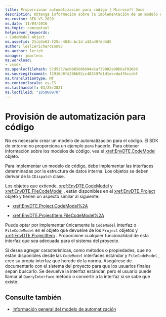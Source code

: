```yaml
---
title: Proporcionar automatización para código | Microsoft Docs
description: Obtenga información sobre la implementación de un modelo de código, que requiere la implementación de interfaces determinadas por la estructura de datos interna.
ms.custom: SEO-VS-2020
ms.date: 11/04/2016
ms.topic: conceptual
helpviewer_keywords:
- CodeModel object
ms.assetid: 21cb3e63-f25c-404b-bc1d-a32ad0fdd4d5
author: leslierichardson95
ms.author: lerich
manager: jmartens
ms.workload:
- vssdk
ms.openlocfilehash: 57d5337ae088560bb94a6af39902e90b6af02686
ms.sourcegitcommit: f2916d8fd296b92cc402597d1d1eecda4f6cccbf
ms.translationtype: MT
ms.contentlocale: es-ES
ms.lasthandoff: 03/25/2021
ms.locfileid: "105060970"
---
```

# <a name="providing-automation-for-code"></a>Provisión de automatización para código
No es necesario crear un modelo de automatización para el código. El SDK de entorno no proporciona un ejemplo para hacerlo. Para obtener información sobre los modelos de código, vea el <xref:EnvDTE.CodeModel> objeto.

 Para implementar un modelo de código, debe implementar las interfaces determinadas por la estructura de datos interna. Los objetos se deben derivar de la `IDispatch` clase.

 Los objetos que extiende, <xref:EnvDTE.CodeModel> y <xref:EnvDTE.FileCodeModel> , están disponibles en el <xref:EnvDTE.Project> objeto y tienen un aspecto similar al siguiente:

- <xref:EnvDTE.Project.CodeModel%2A>

- <xref:EnvDTE.ProjectItem.FileCodeModel%2A>

 Puede optar por implementar únicamente la `CodeModel` interfaz o `FileCodeModel` en el objeto que devuelve de los `Project` objetos y <xref:EnvDTE.ProjectItem> . Proporcione cualquier funcionalidad de esta interfaz que sea adecuada para el sistema del proyecto.

 Si desea agregar características, como métodos o propiedades, que no están disponibles desde las `CodeModel` interfaces estándar y `FileCodeModel` , cree su propia interfaz que herede de la norma. Asegúrese de documentarlo con el sistema del proyecto para que los usuarios finales sepan buscarlo. Se devuelve la interfaz estándar, pero el usuario puede llamar al `QueryInterface` método o convertir a la interfaz si se sabe que existe.

## <a name="see-also"></a>Consulte también
- [Información general del modelo de automatización](../../extensibility/internals/automation-model-overview.md)

